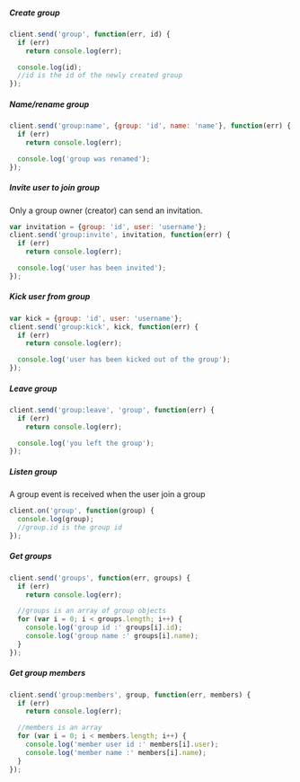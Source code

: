 ##### Create group
```javascript
client.send('group', function(err, id) {
  if (err)
    return console.log(err);

  console.log(id);
  //id is the id of the newly created group
});
```
##### Name/rename group
```javascript
client.send('group:name', {group: 'id', name: 'name'}, function(err) {
  if (err)
    return console.log(err);

  console.log('group was renamed');
});
```
##### Invite user to join group
Only a group owner (creator) can send an invitation.
```javascript
var invitation = {group: 'id', user: 'username'};
client.send('group:invite', invitation, function(err) {
  if (err)
    return console.log(err);

  console.log('user has been invited');
});
```
##### Kick user from group
```javascript
var kick = {group: 'id', user: 'username'};
client.send('group:kick', kick, function(err) {
  if (err)
    return console.log(err);

  console.log('user has been kicked out of the group');
});
```
##### Leave group
```javascript
client.send('group:leave', 'group', function(err) {
  if (err)
    return console.log(err);

  console.log('you left the group');
});
```
##### Listen group
A group event is received when the user join a group
```javascript
client.on('group', function(group) {
  console.log(group);
  //group.id is the group id
});
```
##### Get groups
```javascript
client.send('groups', function(err, groups) {
  if (err)
    return console.log(err);

  //groups is an array of group objects
  for (var i = 0; i < groups.length; i++) {
    console.log('group id :' groups[i].id);
    console.log('group name :' groups[i].name);
  }
});
```
##### Get group members
```javascript
client.send('group:members', group, function(err, members) {
  if (err)
    return console.log(err);

  //members is an array
  for (var i = 0; i < members.length; i++) {
    console.log('member user id :' members[i].user);
    console.log('member name :' members[i].name);
  }
});
```